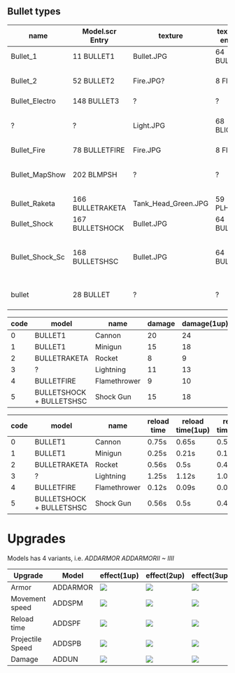 ## Bullet types

| name            | Model.scr Entry  | texture             | texture entry | usage                                      |
|-----------------|------------------|---------------------|---------------|--------------------------------------------|
| Bullet_1        | 11 BULLET1       | Bullet.JPG          | 64 BULLET     | Cannon, Gatling                            | 
| Bullet_2        | 52 BULLET2       | Fire.JPG?           | 8 FIRE        | Possibly a red bullet, usage unknown       |
| Bullet_Electro  | 148 BULLET3      | ?                   | ?             | Model unused                               |
| ?               | ?                | Light.JPG           | 68 BLIGHT     | Actual lighting with variable length       |
| Bullet_Fire     | 78 BULLETFIRE    | Fire.JPG            | 8 FIRE        | FlameThrower                               |
| Bullet_MapShow  | 202 BLMPSH       | ?                   | ?             | Bullet used in main menu 3D Scene, no uv   |
| Bullet_Raketa   | 166 BULLETRAKETA | Tank_Head_Green.JPG | 59 PLHEAD     | Rocket launcher                            |
| Bullet_Shock    | 167 BULLETSHOCK  | Bullet.JPG          | 64 BULLET     | Shockwave cannon                           |
| Bullet_Shock_Sc | 168 BULLETSHSC   | Bullet.JPG          | 64 BULLET     | Secondary projectile from Shockwave cannon |
| bullet          | 28 BULLET        | ?                   | ?             | Dummy file? no matching image              |


| code | model                    | name         | damage | damage(1up) | damage(2up) | damage(3up) | damage(FULL) |
|------|--------------------------|--------------|--------|-------------|-------------|-------------|--------------|
| 0    | BULLET1                  | Cannon       | 20     | 24          | 28          | 32          | 34           |
| 1    | BULLET1                  | Minigun      | 15     | 18          | 21          | 24          | 25           |
| 2    | BULLETRAKETA             | Rocket       | 8      | 9           | 11          | 12          | 13           |
| 3    | ?                        | Lightning    | 11     | 13          | 15          | 17          | 18           |
| 4    | BULLETFIRE               | Flamethrower | 9      | 10          | 12          | 14          | 15           |
| 5    | BULLETSHOCK + BULLETSHSC | Shock Gun    | 15     | 18          | 21          | 24          | 25           |


| code | model                    | name         | reload time | reload time(1up) | reload time(2up) | reload time(3up) | reload time(FULL) |
|------|--------------------------|--------------|-------------|------------------|------------------|------------------|-------------------|
| 0    | BULLET1                  | Cannon       | 0.75s       | 0.65s            | 0.59s            | 0.5s             | 0.43s             |
| 1    | BULLET1                  | Minigun      | 0.25s       | 0.21s            | 0.18s            | 0.15s            | 0.12s             |
| 2    | BULLETRAKETA             | Rocket       | 0.56s       | 0.5s             | 0.43s            | 0.37s            | 0.31s             |
| 3    | ?                        | Lightning    | 1.25s       | 1.12s            | 1.0s             | 0.87s            | 0.75s             |
| 4    | BULLETFIRE               | Flamethrower | 0.12s       | 0.09s            | 0.09s            | 0.06s            | 0.06s             |
| 5    | BULLETSHOCK + BULLETSHSC | Shock Gun    | 0.56s       | 0.5s             | 0.43s            | 0.37s            | 0.31s             |


# Upgrades

Models has 4 variants, i.e. *ADDARMOR ADDARMORII ~ IIII*

| Upgrade          | Model    | effect(1up)                                                                                    | effect(2up)                                                                                    | effect(3up)                                                                                    | effect(FULL)                                                                                   |
|------------------|----------|------------------------------------------------------------------------------------------------|------------------------------------------------------------------------------------------------|------------------------------------------------------------------------------------------------|------------------------------------------------------------------------------------------------|
| Armor            | ADDARMOR | ![](https://github.com/jupiterbjy/OpenAT/assets/45421813/c1d7b513-2d6d-4ae2-8c1d-e5084fedd261) | ![](https://github.com/jupiterbjy/OpenAT/assets/45421813/2b771d0f-a8d9-4315-8158-939974b47e78) | ![](https://github.com/jupiterbjy/OpenAT/assets/45421813/3f093a06-04ff-419f-943a-b0e9fa3faf5e) | ![](https://github.com/jupiterbjy/OpenAT/assets/45421813/2f2e82f5-ba18-43db-8d78-0d8cfc18d641) |
| Movement speed   | ADDSPM   | ![](https://github.com/jupiterbjy/OpenAT/assets/45421813/147cca07-92f8-4ded-896a-d35e0593e07f) | ![](https://github.com/jupiterbjy/OpenAT/assets/45421813/7b70bbf1-094f-4d4d-9b08-b6108be4fdc0) | ![](https://github.com/jupiterbjy/OpenAT/assets/45421813/943f09b5-03d0-4591-a72b-295752972798) | ![](https://github.com/jupiterbjy/OpenAT/assets/45421813/8d14c769-da17-4022-b27f-a4a8b45f427f) |
| Reload time      | ADDSPF   | ![](https://github.com/jupiterbjy/OpenAT/assets/45421813/fbff39ef-5a3a-40da-bde4-5cc7d425e74a) | ![](https://github.com/jupiterbjy/OpenAT/assets/45421813/4fd570f4-aaa3-4de8-8b1c-6951d544e546) | ![](https://github.com/jupiterbjy/OpenAT/assets/45421813/02800269-03c6-4897-9769-adcdfe0f7afe) | ![](https://github.com/jupiterbjy/OpenAT/assets/45421813/28bcb4b3-425a-4a3d-b921-cfdb30ba21bd) |
| Projectile Speed | ADDSPB   | ![](https://github.com/jupiterbjy/OpenAT/assets/45421813/1494045e-562b-4c15-a353-1abf21aec11c) | ![](https://github.com/jupiterbjy/OpenAT/assets/45421813/571f50d1-b431-4d7b-bb73-f7b706cf8ea7) | ![](https://github.com/jupiterbjy/OpenAT/assets/45421813/e81ee586-5856-4894-8cfe-8f92212839dd) | ![](https://github.com/jupiterbjy/OpenAT/assets/45421813/0edc49e0-5239-4476-961c-249ed6f5c22e) |
| Damage           | ADDUN    | ![](https://github.com/jupiterbjy/OpenAT/assets/45421813/04dc1218-84dc-4771-b351-d1bc7bbae483) | ![](https://github.com/jupiterbjy/OpenAT/assets/45421813/a6780701-2817-4b07-b121-9277fe6022d6) | ![](https://github.com/jupiterbjy/OpenAT/assets/45421813/0da6c233-7fca-43aa-a899-18ca59484396) | ![](https://github.com/jupiterbjy/OpenAT/assets/45421813/7ec4a457-19f5-4ca7-9cbc-a2446d37133c) |
